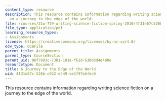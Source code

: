 ```yaml
---
content_type: resource
description: This resource contains information regarding writing science fiction
  on a journey to the edge of the world.
file: /courses/21w-759-writing-science-fiction-spring-2016/4f31e67c526bc932e449be1f97ebfec0_MIT21W_759S16_AJourney.pdf
file_type: application/pdf
learning_resource_types:
- Assignments
license: https://creativecommons.org/licenses/by-nc-sa/4.0/
ocw_type: OCWFile
parent_title: Assignments
parent_type: CourseSection
parent_uid: 98f7883c-73b1-181e-f61d-63bd8d4e480e
resourcetype: Document
title: A Journey to the Edge of the World
uid: 4f31e67c-526b-c932-e449-be1f97ebfec0
---
```

This resource contains information regarding writing science fiction on a journey to the edge of the world.